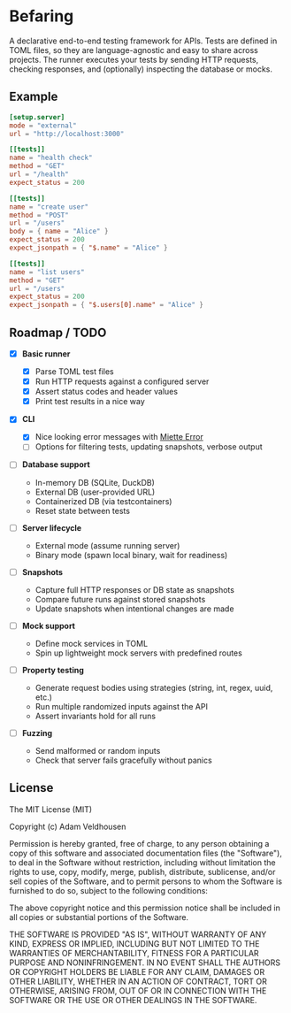 # Befaring

A declarative end-to-end testing framework for APIs.
Tests are defined in TOML files, so they are language-agnostic and easy to share across projects.
The runner executes your tests by sending HTTP requests, checking responses, and (optionally) inspecting the database or mocks.

## Example

```toml
[setup.server]
mode = "external"
url = "http://localhost:3000"

[[tests]]
name = "health check"
method = "GET"
url = "/health"
expect_status = 200

[[tests]]
name = "create user"
method = "POST"
url = "/users"
body = { name = "Alice" }
expect_status = 200
expect_jsonpath = { "$.name" = "Alice" }

[[tests]]
name = "list users"
method = "GET"
url = "/users"
expect_status = 200
expect_jsonpath = { "$.users[0].name" = "Alice" }
```

## Roadmap / TODO

 - [X] __Basic runner__

    - [X] Parse TOML test files
    - [X] Run HTTP requests against a configured server
    - [X] Assert status codes and header values
    - [X] Print test results in a nice way

 - [X] __CLI__

    - [X] Nice looking error messages with [Miette Error](https://github.com/zkat/miette)
    - [ ] Options for filtering tests, updating snapshots, verbose output

 - [ ] __Database support__

    - In-memory DB (SQLite, DuckDB)
    - External DB (user-provided URL)
    - Containerized DB (via testcontainers)
    - Reset state between tests

 - [ ] __Server lifecycle__

    - External mode (assume running server)
    - Binary mode (spawn local binary, wait for readiness)

 - [ ] __Snapshots__

    - Capture full HTTP responses or DB state as snapshots
    - Compare future runs against stored snapshots
    - Update snapshots when intentional changes are made

 - [ ] __Mock support__

    - Define mock services in TOML
    - Spin up lightweight mock servers with predefined routes

 - [ ] __Property testing__

    - Generate request bodies using strategies (string, int, regex, uuid, etc.)
    - Run multiple randomized inputs against the API
    - Assert invariants hold for all runs

 - [ ] __Fuzzing__

    - Send malformed or random inputs
    - Check that server fails gracefully without panics


## License

The MIT License (MIT)

Copyright (c) <year> Adam Veldhousen

Permission is hereby granted, free of charge, to any person obtaining a copy
of this software and associated documentation files (the "Software"), to deal
in the Software without restriction, including without limitation the rights
to use, copy, modify, merge, publish, distribute, sublicense, and/or sell
copies of the Software, and to permit persons to whom the Software is
furnished to do so, subject to the following conditions:

The above copyright notice and this permission notice shall be included in
all copies or substantial portions of the Software.

THE SOFTWARE IS PROVIDED "AS IS", WITHOUT WARRANTY OF ANY KIND, EXPRESS OR
IMPLIED, INCLUDING BUT NOT LIMITED TO THE WARRANTIES OF MERCHANTABILITY,
FITNESS FOR A PARTICULAR PURPOSE AND NONINFRINGEMENT. IN NO EVENT SHALL THE
AUTHORS OR COPYRIGHT HOLDERS BE LIABLE FOR ANY CLAIM, DAMAGES OR OTHER
LIABILITY, WHETHER IN AN ACTION OF CONTRACT, TORT OR OTHERWISE, ARISING FROM,
OUT OF OR IN CONNECTION WITH THE SOFTWARE OR THE USE OR OTHER DEALINGS IN
THE SOFTWARE.

